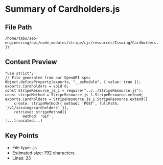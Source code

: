# Summary of Cardholders.js
  
## File Path
`/home/tabs/seo-engineering/api/node_modules/stripe/cjs/resources/Issuing/Cardholders.js`

## Content Preview
```
"use strict";
// File generated from our OpenAPI spec
Object.defineProperty(exports, "__esModule", { value: true });
exports.Cardholders = void 0;
const StripeResource_js_1 = require("../../StripeResource.js");
const stripeMethod = StripeResource_js_1.StripeResource.method;
exports.Cardholders = StripeResource_js_1.StripeResource.extend({
    create: stripeMethod({ method: 'POST', fullPath: '/v1/issuing/cardholders' }),
    retrieve: stripeMethod({
        method: 'GET',
[...truncated...]
```

## Key Points
- File type: .js
- Estimated size: 792 characters
- Lines: 23
